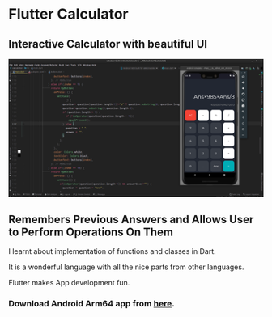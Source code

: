 # Flutter Calculator

 ## Interactive Calculator with beautiful UI
 ![Screenshot](Screenshot.png)

## Remembers Previous Answers and Allows User to Perform Operations On Them

I learnt about implementation of functions and classes in Dart.

It is a wonderful language with all the nice parts from other languages.

Flutter makes App development fun.


### Download Android Arm64 app from [here](https://rb.gy/tprobu).
